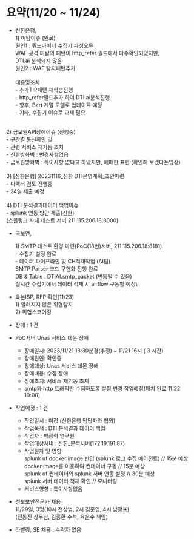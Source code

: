 # 요약(11/20 \~ 11/24)

* 신한은행, \
  1\) 미탐이슈 (완료) \
  &#x20;  원인1 : 쿼드마이너  수집기 파싱오류\
  &#x20;            WAF 공격 미탐의  패턴이 http\_refer 필드에서  다수확인되었지만,  \
  &#x20;            DTI.ai 분석되지 않음\
  &#x20;  원인2 : WAF 탐지패턴추가\
  \
  &#x20;  대응및조치\
  &#x20;  \- 추가TIP패턴  재학습진행\
  &#x20;  \- http\_refer필드추가 하여 DTI.ai분석진행\
  &#x20;  \- 향후, Bert 계열 모델로 업데이트 예정\
  &#x20;  \- 기타, 수집기 이슈로 교체 필요

\
&#x20;   2\) 금보원API장애이슈 (진행중)\
&#x20;       \- 구간별 통신확인 및 \
&#x20;       \- 관련 서비스 재기동 조치\
&#x20;       \- 신한방화벽 :  변경사항없읍\
&#x20;       \- 금보원방화벽 : 특이사항 없다고 하였지만, 애매한 표현 (확인해 보겠다는입장)\
&#x20;\
&#x20;   3\) \[신한은행] 20231116\_신한 DTI운영계획\_초안마련\
&#x20;       \- 디렉터 검토 진행중\
&#x20;       \- 24일 제출 예정\
\
&#x20;   4\) DTI 분석결과데이터 백업이슈\
&#x20;      \- splunk 연동 방안 제출(신한)\
&#x20;        (스플렁크 사내 테스트 서버 211.115.206.18:8000)

*   국보연,&#x20;

    1\) SMTP 테스트 환경 마련(PoC(18번)서버, 211.115.206.18:8181)\
    &#x20;   \- 수집기 설정 완료\
    &#x20;   \- 데이터 파이프라인 및 CH적재작업 (AI팀)\
    &#x20;      SMTP Parser 코드 구현화 진행 완료 \
    &#x20;      DB & Table : DTIAI.smtp\_packet (변동될 수 있음) \
    &#x20;      실시간 수집기에서 데이터 적재 시 airflow 구동할 예정\

* 육본ISP, RFP 확인(11/23)\
  1\) 알려지지 않은 위협탐지\
  2\) 위협스코어링



* 장애 : 1 건
* PoC서버 Unas 서비스 데몬 장애
  * 장애일시: 2023/11/21 13:30분경(추정) \~ 11/21 16시 ( 3 시간)
  * 장애원인: 확인중
  * 장애대상: Unas 서비스 데몬 장애
  * 장애내용: 수집 장애
  * 장애조치: 서비스 재기동 조치
  * smtp와 http 트래픽만 수집하도록 설정 변경 작업예정(패치 완료 11.22 10:00)



* 작업예정 : 1 건
  * 작업일시 : 미정 (신한은행 담당자와 협의)&#x20;
  * 작업목적 : DTI 분석결과 데이터 백업&#x20;
  * 작업자 : 박광력 연구원&#x20;
  * 작업대상서버 : 신한\_분석서버(172.19.191.87)&#x20;
  * 작업절차 및 영향 \
    splunk uf docker image 반입 (splunk 로그 수집 에이전트) // 15분 예상 \
    docker image를 이용하여 컨테이너 구동 // 15분 예상 \
    splunk uf 컨테이너와 splunk 서버 연동 설정 // 30분 예상 \
    splunk 서버 데이터 적재 확인 // 모니터링&#x20;
  * 서비스영향 : 특이사항없음



* 정보보안전문가 채용\
  11/29일, 3명(10시 전상범, 2시 김준엽, 4시 남광표)\
  (전동진 상무님, 김종환 수석, 육운수 책임)
* 라벨링, SE 채용 : 수락자 없음



